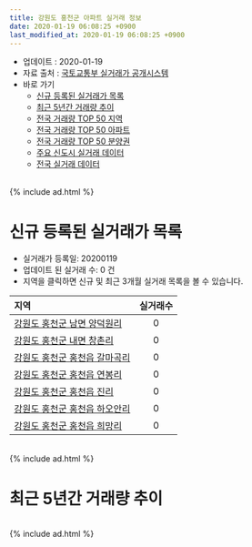 ```yaml
---
title: 강원도 홍천군 아파트 실거래 정보
date: 2020-01-19 06:08:25 +0900
last_modified_at: 2020-01-19 06:08:25 +0900
---
```


* 업데이트 : 2020-01-19
* 자료 출처 : [국토교통부 실거래가 공개시스템](http://rt.molit.go.kr)
* 바로 가기
    * [신규 등록된 실거래가 목록](#신규-등록된-실거래가-목록)
    * [최근 5년간 거래량 추이](#최근-5년간-거래량-추이)
    * [전국 거래량 TOP 50 지역](https://apt-info.github.io/apt-trade-info/최근-3개월-전국에서-가장-거래가-많이-발생한-지역)
    * [전국 거래량 TOP 50 아파트](https://apt-info.github.io/apt-trade-info/최근-3개월-전국에서-가장-거래가-많이-발생한-아파트)
    * [전국 거래량 TOP 50 분양권](https://apt-info.github.io/apt-trade-info/최근-3개월-전국에서-가장-거래가-많이-발생한-분양권)
    * [주요 신도시 실거래 데이터](https://apt-info.github.io/apt-trade-info/주요-신도시)
    * [전국 실거래 데이터](https://apt-info.github.io/apt-trade-info/전국)

<br>
{% include ad.html %}
<br>

# 신규 등록된 실거래가 목록
* 실거래가 등록일: 20200119
* 업데이트 된 실거래 수: 0 건
* 지역을 클릭하면 신규 및 최근 3개월 실거래 목록을 볼 수 있습니다.


|지역|실거래수|
|:---|:---:|
|[강원도 홍천군 남면 양덕원리](https://apt-info.github.io/apt-trade-info/강원도-홍천군-남면-양덕원리)|0|
|[강원도 홍천군 내면 창촌리](https://apt-info.github.io/apt-trade-info/강원도-홍천군-내면-창촌리)|0|
|[강원도 홍천군 홍천읍 갈마곡리](https://apt-info.github.io/apt-trade-info/강원도-홍천군-홍천읍-갈마곡리)|0|
|[강원도 홍천군 홍천읍 연봉리](https://apt-info.github.io/apt-trade-info/강원도-홍천군-홍천읍-연봉리)|0|
|[강원도 홍천군 홍천읍 진리](https://apt-info.github.io/apt-trade-info/강원도-홍천군-홍천읍-진리)|0|
|[강원도 홍천군 홍천읍 하오안리](https://apt-info.github.io/apt-trade-info/강원도-홍천군-홍천읍-하오안리)|0|
|[강원도 홍천군 홍천읍 희망리](https://apt-info.github.io/apt-trade-info/강원도-홍천군-홍천읍-희망리)|0|


<br>
{% include ad.html %}
<br>

# 최근 5년간 거래량 추이


<div style="width:100%;">
    <canvas id="deal_progress" height="200"></canvas>
</div>

<script>
new Chart(document.getElementById("deal_progress"), {
    type: 'line',
    data: {
        labels: ['201501','201502','201503','201504','201505','201506','201507','201508','201509','201510','201511','201512','201601','201602','201603','201604','201605','201606','201607','201608','201609','201610','201611','201612','201701','201702','201703','201704','201705','201706','201707','201708','201709','201710','201711','201712','201801','201802','201803','201804','201805','201806','201807','201808','201809','201810','201811','201812','201901','201902','201903','201904','201905','201906','201907','201908','201909','201910','201911','201912','202001'],
        datasets: [{
            label: '매매',
            pointRadius: 1,
            data: [37, 39, 52, 33, 35, 56, 44, 26, 36, 50, 27, 30, 22, 30, 36, 33, 35, 24, 28, 33, 48, 70, 35, 42, 29, 42, 41, 43, 29, 40, 21, 37, 26, 27, 33, 19, 28, 23, 39, 37, 34, 32, 22, 28, 22, 35, 33, 28, 28, 33, 51, 41, 31, 26, 39, 44, 37, 44, 27, 31, 8],
            borderColor: "rgba(255, 201, 14, 1)",
            backgroundColor: "rgba(255, 201, 14, 0.5)",
            fill: false,
            lineTension: 0
        },{
            label: '전월세',
            pointRadius: 1,
            data: [26, 27, 27, 23, 25, 20, 15, 20, 17, 30, 15, 19, 16, 24, 29, 27, 17, 20, 21, 23, 29, 39, 38, 30, 38, 36, 24, 31, 23, 24, 32, 24, 22, 23, 18, 21, 30, 25, 21, 21, 27, 33, 21, 32, 17, 24, 24, 22, 31, 28, 20, 24, 22, 19, 18, 26, 28, 26, 36, 22, 11],
            borderColor: "rgba(0, 141, 185, 1)",
            backgroundColor: "rgba(0, 141, 185, 0.5)",
            fill: false,
            lineTension: 0
        }
        ]
    },
    options: {
        responsive: true,
        title: {
            display: false
        },
        tooltips: {
            mode: 'index',
            intersect: false
        },
        hover: {
            mode: 'nearest',
            intersect: true
        },
        scales: {
            xAxes: [{
                display: true,
                scaleLabel: {
                    display: true,
                    labelString: '년/월'
                }
            }],
            yAxes: [{
                display: true,
                ticks: {
                    suggestedMin: 0,
                },
                scaleLabel: {
                    display: true,
                    labelString: '실거래 수'
                }
            }]
        }
    }
});

</script>


<br>
{% include ad.html %}
<br>

